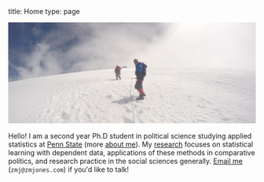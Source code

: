 title: Home
type: page

![](/static/images/me.jpg)

Hello! I am a second year Ph.D student in political science studying applied statistics at [Penn State](http://polisci.la.psu.edu/) (more [about me](/about/)). My [research](/cv/#research) focuses on statistical learning with dependent data, applications of these methods in comparative politics, and research practice in the social sciences generally. [Email me](mailto:zmj@zmjones.com) (`zmj@zmjones.com`) if you'd like to talk!
